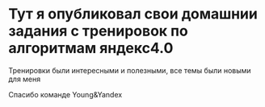 # Тут я опубликовал свои домашнии задания с тренировок по алгоритмам яндекс4.0

Тренировки были интересными и полезными, все темы были новыми для меня

Спасибо команде Young&Yandex
